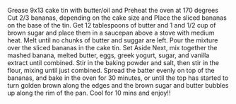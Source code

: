 Grease 9x13 cake tin with butter/oil and Preheat the oven at 170 degrees
Cut 2/3 bananas, depending on the cake size and Place the sliced bananas on the base of the tin.
Get 12 tablespoons of butter and 1 and 1/2 cup of brown sugar and place them in a saucepan above a stove with medium heat. Melt until no chunks of butter and suggar are left.
Pour the mixture over the sliced bananas in the cake tin. Set Aside
Next, mix together the mashed banana, melted butter, eggs, greek yogurt, sugar, and vanilla extract until combined. Stir in the baking powder and salt, then stir in the flour, mixing until just combined.
Spread the batter evenly on top of the bananas, and bake in the oven for 30 minutes, or until the top has started to turn golden brown along the edges and the brown sugar and butter bubbles up along the rim of the pan.
Cool for 10 mins and enjoy!!
